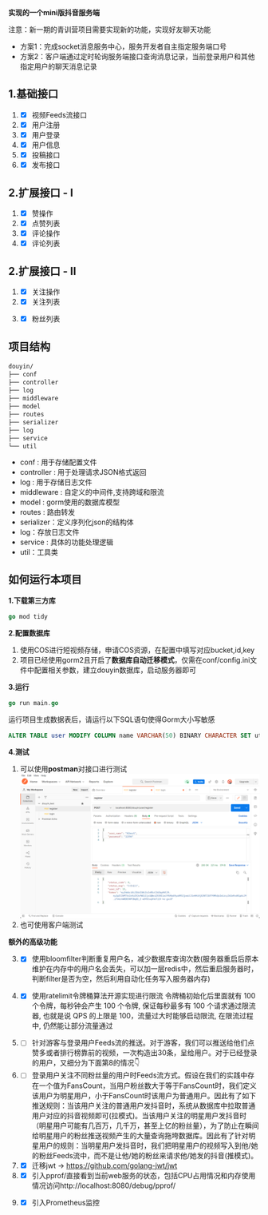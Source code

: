 **实现的一个mini版抖音服务端**

注意：新一期的青训营项目需要实现新的功能，实现好友聊天功能
- 方案1：完成socket消息服务中心，服务开发者自主指定服务端口号
- 方案2：客户端通过定时轮询服务端接口查询消息记录，当前登录用户和其他指定用户的聊天消息记录

## 1.基础接口
   1. - [x]  视频Feeds流接口   
   2. - [x]  用户注册
   3. - [x]  用户登录      
   4. - [x]  用户信息   
   5. - [x]  投稿接口
   6. - [x]  发布接口

## 2.扩展接口 - I
   1. - [x]  赞操作
   2. - [x]  点赞列表
   3. - [x]  评论操作
   4. - [x]  评论列表
   
## 2.扩展接口 - II
   1. - [x]  关注操作
   2. - [x]  关注列表
   3. - [x]  粉丝列表






## 项目结构

```shell
douyin/
├── conf
├── controller
├── log
├── middleware
├── model
├── routes
├── serializer
├── log
├── service
└── util
```

- conf : 用于存储配置文件
- controller : 用于处理请求JSON格式返回
- log : 用于存储日志文件
- middleware : 自定义的中间件,支持跨域和限流
- model : gorm使用的数据库模型
- routes : 路由转发
- serializer：定义序列化json的结构体
- log：存放日志文件
- service : 具体的功能处理逻辑
- util：工具类


## 如何运行本项目

**1.下载第三方库**
```go
go mod tidy
```
**2.配置数据库**
1. 使用COS进行短视频存储，申请COS资源，在配置中填写对应bucket,id,key
2. 项目已经使用gorm2且开启了**数据库自动迁移模式**，仅需在conf/config.ini文件中配置相关参数，建立douyin数据库，启动服务器即可

**3.运行**
```go
go run main.go
```
运行项目生成数据表后，请运行以下SQL语句使得Gorm大小写敏感
```SQL
ALTER TABLE user MODIFY COLUMN name VARCHAR(50) BINARY CHARACTER SET utf8 COLLATE utf8_bin DEFAULT NULL;
```
**4.测试**
1. 可以使用**postman**对接口进行测试
![postman](docs/postman.png)
1. 也可使用客户端测试

**额外的高级功能**
<!-- 1. - [ ] 退出登录实现(前置条件：用户的Token存入Redis中)  
用户重新登录以后系统应该把这个用户之前签发的token都清除掉。如下设计：
redis的key可以是用户的id加上token，如key:"wfwjej24149uwehi3i#1"，（符号#前为token，符号#后为id）这样就可以通过token找id，也可以通过id找到token。
当用户重新登录的时候，肯定可以获取到用户的id，然后通过id在Redis中找到旧的token数据，将它们清除，或者更新版本号或者时间戳。 -->
3. - [x] 使用bloomfilter判断重复用户名，减少数据库查询次数(服务器重启后原本维护在内存中的用户名会丢失，可以加一层redis中，然后重启服务器时，判断filter是否为空，然后利用自动化任务写入服务器内存)
<!-- 5. - [ ] 每日排行榜,定时任务cron+Redis实现 -->
<!-- 7. - [ ] 登录接口防刷  获取请求用户的IP,在Redis中维护一个黑名单窗口 -->
4. - [x] 使用ratelimit令牌桶算法开源实现进行限流
         令牌桶初始化后里面就有 100 个令牌，每秒钟会产生 100 个令牌, 保证每秒最多有 100 个请求通过限流器, 也就是说 QPS 的上限是 100，流量过大时能够启动限流, 在限流过程中, 仍然能让部分流量通过
<!-- 9. - [ ] 点赞消息异步化处理  选型消息队列，clickhouse 解析binlog到Kafka -->
<!-- 10. - [ ] 使用bloomFilter为用户的推荐Feed流去重,避免呈现给用户的视频是已经推送过的。
推送Feed流时通过布隆过滤器判断，推送内容是否已经存在，如果存在则不推送，如果不存在则推送；bloomFilter可以准确过滤用户已经看过的内容。对于没有看过的新内容，可能由于误判率过滤掉极小的一部分，这样就可以保证推荐给用户的都是无重复的。 -->
5. - [ ] 针对游客与登录用户Feeds流的推送。对于游客，我们可以推送给他们点赞多或者排行榜靠前的视频，一次构造出30条，呈给用户。对于已经登录的用户，又细分为下面第8的情况👇
6. - [ ] 登录用户关注不同粉丝量的用户时Feeds流方式。假设在我们的实践中存在一个值为FansCount，当用户粉丝数大于等于FansCount时，我们定义该用户为明星用户，小于FansCount时该用户为普通用户。因此有了如下推送规则：当该用户关注的普通用户发抖音时，系统从数据库中拉取普通用户对应的抖音视频即可(拉模式)。当该用户关注的明星用户发抖音时（明星用户可能有几百万，几千万，甚至上亿的粉丝量），为了防止在瞬间给明星用户的粉丝推送视频产生的大量查询拖垮数据库。因此有了针对明星用户的规则：当明星用户发抖音时，我们把明星用户的视频写入到他/她的粉丝Feeds流中，而不是让他/她的粉丝来请求他/她发的抖音(推模式)。
7. - [x] 迁移jwt -> https://github.com/golang-jwt/jwt
8. - [x] 引入pprof/直接看到当前web服务的状态，包括CPU占用情况和内存使用情况访问http://localhost:8080/debug/pprof/
9. - [x] 引入Prometheus监控




